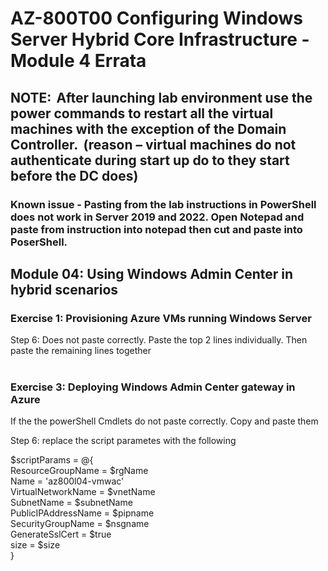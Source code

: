 # AZ-800T00 Configuring Windows Server Hybrid Core Infrastructure - Module 4 Errata

## NOTE:  After launching lab environment use the power commands to restart all the virtual machines with the exception of the Domain Controller.  (reason – virtual machines do not authenticate during start up do to they start before the DC does)  

### Known issue - Pasting from the lab instructions in PowerShell does not work in Server 2019 and 2022.  Open Notepad and paste from instruction into notepad then cut and paste into PoserShell.

## Module 04:  Using Windows Admin Center in hybrid scenarios 

### Exercise 1: Provisioning Azure VMs running Windows Server 

Step 6:  Does not paste correctly.  Paste the top 2 lines individually.  Then paste the remaining lines together <br>
<br>

### Exercise 3: Deploying Windows Admin Center gateway in Azure 

If the the powerShell Cmdlets do not paste correctly.  Copy and paste them <br>

Step 6: replace the script parametes with the following <br>

$scriptParams = @{ <br>
ResourceGroupName = $rgName <br>
Name = 'az800l04-vmwac' <br>
VirtualNetworkName = $vnetName <br>
SubnetName = $subnetName <br>
PublicIPAddressName = $pipname<br> 
SecurityGroupName = $nsgname <br>
GenerateSslCert = $true <br>
size = $size <br>
} <br>

